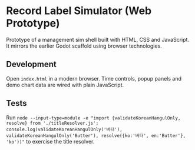 
# Record Label Simulator (Web Prototype)

Prototype of a management sim shell built with HTML, CSS and JavaScript. It mirrors
the earlier Godot scaffold using browser technologies.

## Development

Open `index.html` in a modern browser. Time controls, popup panels and demo
chart data are wired with plain JavaScript.

## Tests

Run `node --input-type=module -e "import {validateKoreanHangulOnly, resolve} from './titleResolver.js'; console.log(validateKoreanHangulOnly('버터'), validateKoreanHangulOnly('Butter'), resolve({ko:'버터', en:'Butter'}, 'ko'))"` to exercise the title resolver.
